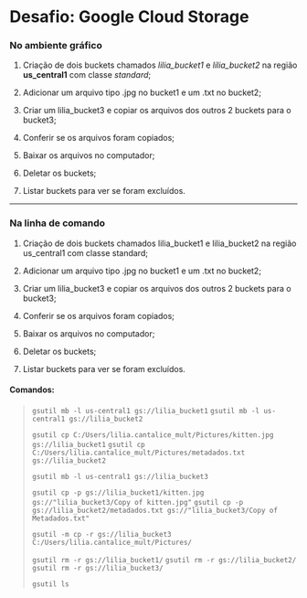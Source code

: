 # Desafio: Google Cloud Storage

### No ambiente gráfico
1. Criação de dois buckets chamados *lilia_bucket1* e *lilia_bucket2* na região **us_central1** com classe *standard*;

2. Adicionar um arquivo tipo .jpg no bucket1 e um .txt no bucket2;

3. Criar um lilia_bucket3 e copiar os arquivos dos outros 2 buckets para o bucket3;

4. Conferir se os arquivos foram copiados;

5. Baixar os arquivos no computador;

6. Deletar os buckets;

7. Listar buckets para ver se foram excluídos.

_____

### Na linha de comando
1. Criação de dois buckets chamados lilia_bucket1 e lilia_bucket2 na região us_central1 com classe standard;

2. Adicionar um arquivo tipo .jpg no bucket1 e um .txt no bucket2;

3. Criar um lilia_bucket3 e copiar os arquivos dos outros 2 buckets para o bucket3;

4. Conferir se os arquivos foram copiados;

5. Baixar os arquivos no computador;

6. Deletar os buckets;

7. Listar buckets para ver se foram excluídos.


#### Comandos:

> `gsutil mb -l us-central1 gs://lilia_bucket1`
> `gsutil mb -l us-central1 gs://lilia_bucket2`
> 
> `gsutil cp C:/Users/lilia.cantalice_mult/Pictures/kitten.jpg gs://lilia_bucket1`
> `gsutil cp C:/Users/lilia.cantalice_mult/Pictures/metadados.txt gs://lilia_bucket2`
> 
> `gsutil mb -l us-central1 gs://lilia_bucket3`
> 
> `gsutil cp -p gs://lilia_bucket1/kitten.jpg gs://"lilia_bucket3/Copy of kitten.jpg"`
> `gsutil cp -p gs://lilia_bucket2/metadados.txt gs://"lilia_bucket3/Copy of Metadados.txt"`
> 
> `gsutil -m cp -r gs://lilia_bucket3 C:/Users/lilia.cantalice_mult/Pictures/`
> 
> `gsutil rm -r gs://lilia_bucket1/`
> `gsutil rm -r gs://lilia_bucket2/`
> `gsutil rm -r gs://lilia_bucket3/`
> 
> `gsutil ls`
